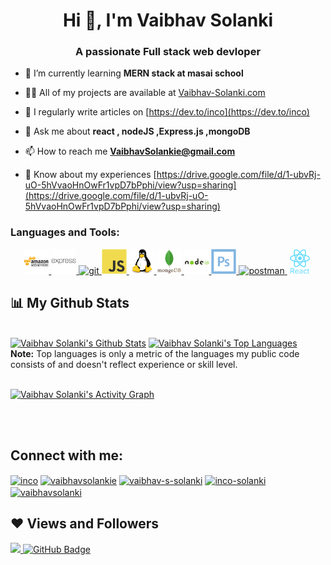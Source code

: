 <h1 align="center">Hi 👋, I'm Vaibhav Solanki</h1>
<h3 align="center">A passionate Full stack web devloper</h3>

- 🌱 I’m currently learning **MERN stack at masai school**

- 👨‍💻 All of my projects are available at [Vaibhav-Solanki.com](Vaibhav-Solanki.com)

- 📝 I regularly write articles on [https://dev.to/inco](https://dev.to/inco)

- 💬 Ask me about **react , nodeJS ,Express.js ,mongoDB**

- 📫 How to reach me **VaibhavSolankie@gmail.com**

- 📄 Know about my experiences [https://drive.google.com/file/d/1-ubvRj-uO-5hVvaoHnOwFr1vpD7bPphi/view?usp=sharing](https://drive.google.com/file/d/1-ubvRj-uO-5hVvaoHnOwFr1vpD7bPphi/view?usp=sharing)

<h3 align="left">Languages and Tools:</h3>
<p align="center"> <a href="https://aws.amazon.com" target="_blank" rel="noreferrer"> <img src="https://raw.githubusercontent.com/devicons/devicon/master/icons/amazonwebservices/amazonwebservices-original-wordmark.svg" alt="aws" width="40" height="40"/> </a> <a href="https://expressjs.com" target="_blank" rel="noreferrer"> <img src="https://raw.githubusercontent.com/devicons/devicon/master/icons/express/express-original-wordmark.svg" alt="express" width="40" height="40"/> </a> <a href="https://git-scm.com/" target="_blank" rel="noreferrer"> <img src="https://www.vectorlogo.zone/logos/git-scm/git-scm-icon.svg" alt="git" width="40" height="40"/> </a> <a href="https://developer.mozilla.org/en-US/docs/Web/JavaScript" target="_blank" rel="noreferrer"> <img src="https://raw.githubusercontent.com/devicons/devicon/master/icons/javascript/javascript-original.svg" alt="javascript" width="40" height="40"/> </a> <a href="https://www.linux.org/" target="_blank" rel="noreferrer"> <img src="https://raw.githubusercontent.com/devicons/devicon/master/icons/linux/linux-original.svg" alt="linux" width="40" height="40"/> </a> <a href="https://www.mongodb.com/" target="_blank" rel="noreferrer"> <img src="https://raw.githubusercontent.com/devicons/devicon/master/icons/mongodb/mongodb-original-wordmark.svg" alt="mongodb" width="40" height="40"/> </a> <a href="https://nodejs.org" target="_blank" rel="noreferrer"> <img src="https://raw.githubusercontent.com/devicons/devicon/master/icons/nodejs/nodejs-original-wordmark.svg" alt="nodejs" width="40" height="40"/> </a> <a href="https://www.photoshop.com/en" target="_blank" rel="noreferrer"> <img src="https://raw.githubusercontent.com/devicons/devicon/master/icons/photoshop/photoshop-line.svg" alt="photoshop" width="40" height="40"/> </a> <a href="https://postman.com" target="_blank" rel="noreferrer"> <img src="https://www.vectorlogo.zone/logos/getpostman/getpostman-icon.svg" alt="postman" width="40" height="40"/> </a> <a href="https://reactjs.org/" target="_blank" rel="noreferrer"> <img src="https://raw.githubusercontent.com/devicons/devicon/master/icons/react/react-original-wordmark.svg" alt="react" width="40" height="40"/> </a> </p>

## 📊 My Github Stats

  <br/>
    <a href="https://github.com/Vaibhav-Solanki/github-readme-stats"><img alt="Vaibhav Solanki's Github Stats" src="https://github-readme-stats.vercel.app/api?username=Vaibhav-Solanki&show_icons=true&count_private=true&theme=react&hide_border=true&bg_color=0D1117" /></a>
  <a href="https://github.com/chiranjeev-thapliyal/github-readme-stats"><img alt="Vaibhav Solanki's Top Languages" src="https://github-readme-stats.vercel.app/api/top-langs/?username=Vaibhav-Solanki&langs_count=8&count_private=true&layout=compact&theme=react&hide_border=true&bg_color=0D1117" /></a>
  <br/>
  <b>Note:</b> Top languages is only a metric of the languages my public code consists of and doesn't reflect experience or skill level.


<br/>
<br/>

<a href="https://github.com/Vaibhav-Solanki/github-readme-activity-graph"><img alt="Vaibhav Solanki's Activity Graph" src="https://activity-graph.herokuapp.com/graph?username=Vaibhav-Solanki&bg_color=0D1117&color=5BCDEC&line=5BCDEC&point=FFFFFF&hide_border=true" /></a>

<br/>
<br/>

## Connect with me:
<p align="left">
<a href="https://dev.to/inco" target="blank"><img align="center" src="https://raw.githubusercontent.com/rahuldkjain/github-profile-readme-generator/master/src/images/icons/Social/devto.svg" alt="inco" height="30" width="40" /></a>
<a href="https://twitter.com/vaibhavsolankie" target="blank"><img align="center" src="https://raw.githubusercontent.com/rahuldkjain/github-profile-readme-generator/master/src/images/icons/Social/twitter.svg" alt="vaibhavsolankie" height="30" width="40" /></a>
<a href="https://linkedin.com/in/vaibhav-s-solanki" target="blank"><img align="center" src="https://raw.githubusercontent.com/rahuldkjain/github-profile-readme-generator/master/src/images/icons/Social/linked-in-alt.svg" alt="vaibhav-s-solanki" height="30" width="40" /></a>
<a href="https://instagram.com/inco.solanki" target="blank"><img align="center" src="https://raw.githubusercontent.com/rahuldkjain/github-profile-readme-generator/master/src/images/icons/Social/instagram.svg" alt="inco-solanki" height="30" width="40" /></a>
<a href="https://www.hackerrank.com/vaibhavsolanki" target="blank"><img align="center" src="https://raw.githubusercontent.com/rahuldkjain/github-profile-readme-generator/master/src/images/icons/Social/hackerrank.svg" alt="vaibhavsolanki" height="30" width="40" /></a>
</p>

## ❤ Views and Followers
<a href="https://github.com/Vaibhav-Solanki/github-profile-views-counter">
    <img src="https://komarev.com/ghpvc/?username=Vaibhav-Solanki">
</a>
<a href="https://github.com/Vaibhav-Solanki?tab=followers"><img src="https://img.shields.io/github/followers/Vaibhav-Solanki?label=Followers&style=social" alt="GitHub Badge"></a>
